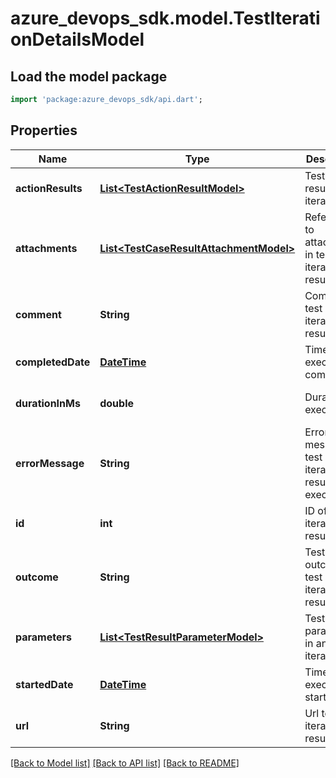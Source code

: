 # azure_devops_sdk.model.TestIterationDetailsModel

## Load the model package
```dart
import 'package:azure_devops_sdk/api.dart';
```

## Properties
Name | Type | Description | Notes
------------ | ------------- | ------------- | -------------
**actionResults** | [**List&lt;TestActionResultModel&gt;**](TestActionResultModel.md) | Test step results in an iteration. | [optional] [default to []]
**attachments** | [**List&lt;TestCaseResultAttachmentModel&gt;**](TestCaseResultAttachmentModel.md) | Reference to attachments in test iteration result. | [optional] [default to []]
**comment** | **String** | Comment in test iteration result. | [optional] [default to null]
**completedDate** | [**DateTime**](DateTime.md) | Time when execution completed. | [optional] [default to null]
**durationInMs** | **double** | Duration of execution. | [optional] [default to null]
**errorMessage** | **String** | Error message in test iteration result execution. | [optional] [default to null]
**id** | **int** | ID of test iteration result. | [optional] [default to null]
**outcome** | **String** | Test outcome if test iteration result. | [optional] [default to null]
**parameters** | [**List&lt;TestResultParameterModel&gt;**](TestResultParameterModel.md) | Test parameters in an iteration. | [optional] [default to []]
**startedDate** | [**DateTime**](DateTime.md) | Time when execution started. | [optional] [default to null]
**url** | **String** | Url to test iteration result. | [optional] [default to null]

[[Back to Model list]](../README.md#documentation-for-models) [[Back to API list]](../README.md#documentation-for-api-endpoints) [[Back to README]](../README.md)


